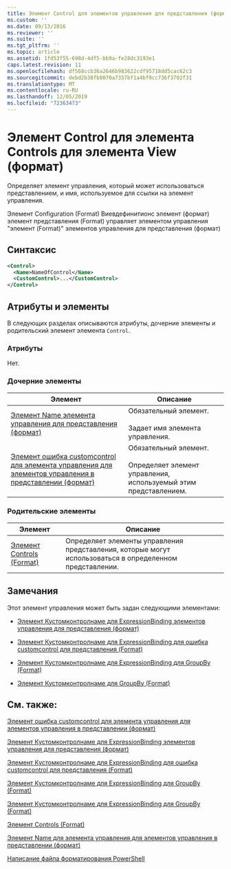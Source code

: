 ```yaml
---
title: Элемент Control для элементов управления для представления (формат) | Документация Майкрософт
ms.custom: ''
ms.date: 09/13/2016
ms.reviewer: ''
ms.suite: ''
ms.tgt_pltfrm: ''
ms.topic: article
ms.assetid: 1fd53f55-698d-4df5-bb9a-fe28dc3193e1
caps.latest.revision: 11
ms.openlocfilehash: df568ccb36a2646b983622cdf95718dd5cac62c3
ms.sourcegitcommit: debd2b38fb8070a7357bf1a4bf9cc736f3702f31
ms.translationtype: MT
ms.contentlocale: ru-RU
ms.lasthandoff: 12/05/2019
ms.locfileid: "72363473"
---
```

# <a name="control-element-for-controls-for-view--format"></a>Элемент Control для элемента Controls для элемента View (формат)

Определяет элемент управления, который может использоваться представлением, и имя, используемое для ссылки на элемент управления.

Элемент Configuration (Format) Виевдефинитионс элемент (формат) элемент представления (Format) управляет элементом управления "элемент (Format)" элементов управления для представления (формат)

## <a name="syntax"></a>Синтаксис

```xml
<Control>
  <Name>NameOfControl</Name>
  <CustomControl>...</CustomControl>
</Control>
```

## <a name="attributes-and-elements"></a>Атрибуты и элементы

В следующих разделах описываются атрибуты, дочерние элементы и родительский элемент элемента `Control`.

### <a name="attributes"></a>Атрибуты

Нет.

### <a name="child-elements"></a>Дочерние элементы

|Элемент|Описание|
|-------------|-----------------|
|[Элемент Name элемента управления для представления (формат)](./name-element-for-control-for-controls-for-view-format.md)|Обязательный элемент.<br /><br /> Задает имя элемента управления.|
|[Элемент ошибка customcontrol для элемента управления для элементов управления в представлении (формат)](./customcontrol-element-for-control-for-controls-for-view-format.md)|Обязательный элемент.<br /><br /> Определяет элемент управления, используемый этим представлением.|

### <a name="parent-elements"></a>Родительские элементы

|Элемент|Описание|
|-------------|-----------------|
|[Элемент Controls (Format)](./controls-element-for-view-format.md)|Определяет элементы управления представления, которые могут использоваться в определенном представлении.|

## <a name="remarks"></a>Замечания

Этот элемент управления может быть задан следующими элементами:

- [Элемент Кустомконтролнаме для ExpressionBinding элементов управления для представления (формат)](./customcontrolname-element-for-expressionbinding-for-controls-for-view-format.md)

- [Элемент Кустомконтролнаме для ExpressionBinding для ошибка customcontrol для представления (Format)](./customcontrolname-element-for-expressionbinding-for-customcontrol-for-view-format.md)

- [Элемент Кустомконтролнаме для ExpressionBinding для GroupBy (Format)](./customcontrolname-element-for-expressionbinding-for-groupby-format.md)

- [Элемент Кустомконтролнаме для GroupBy (Format)](./customcontrolname-element-for-groupby-format.md)

## <a name="see-also"></a>См. также:

[Элемент ошибка customcontrol для элемента управления для элементов управления в представлении (формат)](./customcontrol-element-for-control-for-controls-for-view-format.md)

[Элемент Кустомконтролнаме для ExpressionBinding элементов управления для представления (формат)](./customcontrolname-element-for-expressionbinding-for-controls-for-view-format.md)

[Элемент Кустомконтролнаме для ExpressionBinding для ошибка customcontrol для представления (Format)](./customcontrolname-element-for-expressionbinding-for-customcontrol-for-view-format.md)

[Элемент Кустомконтролнаме для ExpressionBinding для GroupBy (Format)](./customcontrolname-element-for-expressionbinding-for-groupby-format.md)

[Элемент Кустомконтролнаме для ExpressionBinding для GroupBy (Format)](./customcontrolname-element-for-expressionbinding-for-groupby-format.md)

[Элемент Controls (Format)](./controls-element-for-view-format.md)

[Элемент Name для элемента управления для элементов управления в представлении (формат)](./name-element-for-control-for-controls-for-view-format.md)

[Написание файла форматирования PowerShell](./writing-a-powershell-formatting-file.md)
